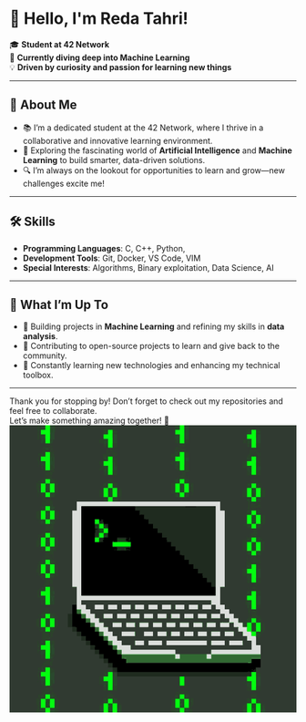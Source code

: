 
# 👋 Hello, I'm Reda Tahri!  

🎓 **Student at 42 Network**  
🌱 **Currently diving deep into Machine Learning**  
💡 **Driven by curiosity and passion for learning new things**  

---

## 🚀 About Me  
- 📚 I’m a dedicated student at the 42 Network, where I thrive in a collaborative and innovative learning environment.  
- 🤖 Exploring the fascinating world of **Artificial Intelligence** and **Machine Learning** to build smarter, data-driven solutions.  
- 🔍 I’m always on the lookout for opportunities to learn and grow—new challenges excite me!  

---

## 🛠️ Skills  
- **Programming Languages**: C, C++, Python, 
- **Development Tools**: Git, Docker, VS Code, VIM  
- **Special Interests**: Algorithms, Binary exploitation, Data Science, AI  

---

## 🌟 What I’m Up To  
- 🧠 Building projects in **Machine Learning** and refining my skills in **data analysis**.  
- 🚀 Contributing to open-source projects to learn and give back to the community.  
- 📖 Constantly learning new technologies and enhancing my technical toolbox.  

---

Thank you for stopping by! Don’t forget to check out my repositories and feel free to collaborate.  
                      Let’s make something amazing together! 🚀  
![Alt Text](hacker-hacker-man.gif)  
